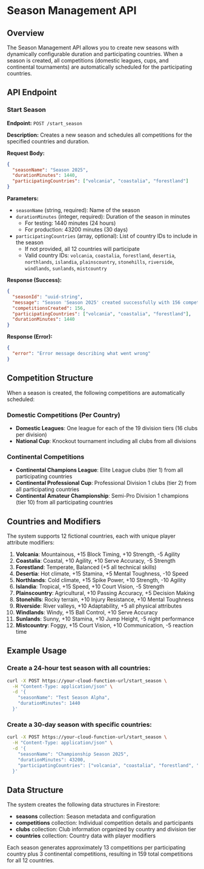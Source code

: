 # Season Management API

## Overview

The Season Management API allows you to create new seasons with dynamically configurable duration and participating countries. When a season is created, all competitions (domestic leagues, cups, and continental tournaments) are automatically scheduled for the participating countries.

## API Endpoint

### Start Season

**Endpoint:** `POST /start_season`

**Description:** Creates a new season and schedules all competitions for the specified countries and duration.

**Request Body:**
```json
{
  "seasonName": "Season 2025",
  "durationMinutes": 1440,
  "participatingCountries": ["volcania", "coastalia", "forestland"]
}
```

**Parameters:**
- `seasonName` (string, required): Name of the season
- `durationMinutes` (integer, required): Duration of the season in minutes
  - For testing: 1440 minutes (24 hours)
  - For production: 43200 minutes (30 days)
- `participatingCountries` (array, optional): List of country IDs to include in the season
  - If not provided, all 12 countries will participate
  - Valid country IDs: `volcania`, `coastalia`, `forestland`, `desertia`, `northlands`, `islandia`, `plainscountry`, `stonehills`, `riverside`, `windlands`, `sunlands`, `mistcountry`

**Response (Success):**
```json
{
  "seasonId": "uuid-string",
  "message": "Season 'Season 2025' created successfully with 156 competitions",
  "competitionsCreated": 156,
  "participatingCountries": ["volcania", "coastalia", "forestland"],
  "durationMinutes": 1440
}
```

**Response (Error):**
```json
{
  "error": "Error message describing what went wrong"
}
```

## Competition Structure

When a season is created, the following competitions are automatically scheduled:

### Domestic Competitions (Per Country)
- **Domestic Leagues**: One league for each of the 19 division tiers (16 clubs per division)
- **National Cup**: Knockout tournament including all clubs from all divisions

### Continental Competitions
- **Continental Champions League**: Elite League clubs (tier 1) from all participating countries
- **Continental Professional Cup**: Professional Division 1 clubs (tier 2) from all participating countries  
- **Continental Amateur Championship**: Semi-Pro Division 1 champions (tier 10) from all participating countries

## Countries and Modifiers

The system supports 12 fictional countries, each with unique player attribute modifiers:

1. **Volcania**: Mountainous, +15 Block Timing, +10 Strength, -5 Agility
2. **Coastalia**: Coastal, +10 Agility, +10 Serve Accuracy, -5 Strength
3. **Forestland**: Temperate, Balanced (+5 all technical skills)
4. **Desertia**: Hot climate, +15 Stamina, +5 Mental Toughness, -10 Speed
5. **Northlands**: Cold climate, +15 Spike Power, +10 Strength, -10 Agility
6. **Islandia**: Tropical, +15 Speed, +10 Court Vision, -5 Strength
7. **Plainscountry**: Agricultural, +10 Passing Accuracy, +5 Decision Making
8. **Stonehills**: Rocky terrain, +10 Injury Resistance, +10 Mental Toughness
9. **Riverside**: River valleys, +10 Adaptability, +5 all physical attributes
10. **Windlands**: Windy, +15 Ball Control, +10 Serve Accuracy
11. **Sunlands**: Sunny, +10 Stamina, +10 Jump Height, -5 night performance
12. **Mistcountry**: Foggy, +15 Court Vision, +10 Communication, -5 reaction time

## Example Usage

### Create a 24-hour test season with all countries:
```bash
curl -X POST https://your-cloud-function-url/start_season \
  -H "Content-Type: application/json" \
  -d '{
    "seasonName": "Test Season Alpha",
    "durationMinutes": 1440
  }'
```

### Create a 30-day season with specific countries:
```bash
curl -X POST https://your-cloud-function-url/start_season \
  -H "Content-Type: application/json" \
  -d '{
    "seasonName": "Championship Season 2025",
    "durationMinutes": 43200,
    "participatingCountries": ["volcania", "coastalia", "forestland", "desertia"]
  }'
```

## Data Structure

The system creates the following data structures in Firestore:

- **seasons** collection: Season metadata and configuration
- **competitions** collection: Individual competition details and participants
- **clubs** collection: Club information organized by country and division tier
- **countries** collection: Country data with player modifiers

Each season generates approximately 13 competitions per participating country plus 3 continental competitions, resulting in 159 total competitions for all 12 countries.
